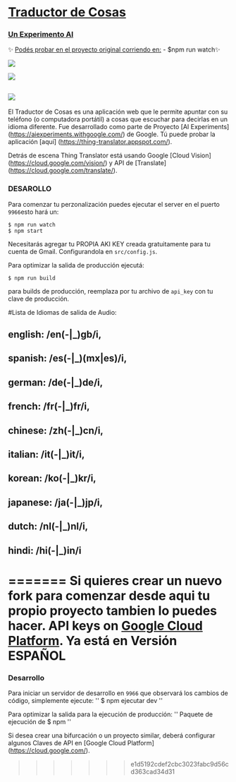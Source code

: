 # [Traductor de Cosas](https://thing-translator.appspot.com/)
### [Un Experimento AI](https://aiexperiments.withgoogle.com/)
✨ [Podés probar en el proyecto original corriendo en:](https://thing-translator.appspot.com/) - $npm run watch✨

![](https://oxism.com/thing-translator/thing-translator.gif)

![](https://oxism.com/thing-translator/img/1.jpg)

## ![](https://oxism.com/thing-translator/img/2.jpg)

El Traductor de Cosas es una aplicación web que le permite apuntar con su teléfono (o computadora portátil) a cosas que escuchar para decirlas en un idioma diferente. Fue desarrollado como parte de
Proyecto [AI Experiments] (https://aiexperiments.withgoogle.com/) de Google. Tú
puede probar la aplicación [aquí] (https://thing-translator.appspot.com/).

Detrás de escena Thing Translator está usando Google
[Cloud Vision] (https://cloud.google.com/vision/) y
API de [Translate] (https://cloud.google.com/translate/).


### DESAROLLO

Para comenzar tu perzonalización puedes ejecutar el server en el puerto `9966`esto hará un: 

```
$ npm run watch
$ npm start
```
Necesitarás agregar tu PROPIA AKI KEY creada gratuitamente para tu cuenta de Gmail.
Configurandola en  `src/config.js`.

Para optimizar la salida de producción ejecutá:
```
$ npm run build
```

para builds de producción, reemplaza por tu archivo de `api_key`  con tu clave de producción.

#Lista de Idiomas de salida de Audio:
##   english: /en(-|_)gb/i,
##   spanish: /es(-|_)(mx|es)/i,
##    german: /de(-|_)de/i,
##    french: /fr(-|_)fr/i,
##    chinese: /zh(-|_)cn/i,
##    italian: /it(-|_)it/i,
##    korean: /ko(-|_)kr/i,
##    japanese: /ja(-|_)jp/i,
##    dutch: /nl(-|_)nl/i,
##    hindi: /hi(-|_)in/i
=======
Si quieres crear un nuevo fork para comenzar desde aqui tu propio proyecto tambien lo puedes hacer.
API keys on [Google Cloud Platform](https://cloud.google.com/).
Ya está en Versión ESPAÑOL
=======

### Desarrollo

Para iniciar un servidor de desarrollo en `9966` que observará los cambios de código, simplemente ejecute:
''
$ npm ejecutar dev
''

Para optimizar la salida para la ejecución de producción:
''
Paquete de ejecución de $ npm
''

Si desea crear una bifurcación o un proyecto similar, deberá configurar algunos
Claves de API en [Google Cloud Platform] (https://cloud.google.com/).
>>>>>>> e1d5192cdef2cbc3023fabc9d56cd363cad34d31
